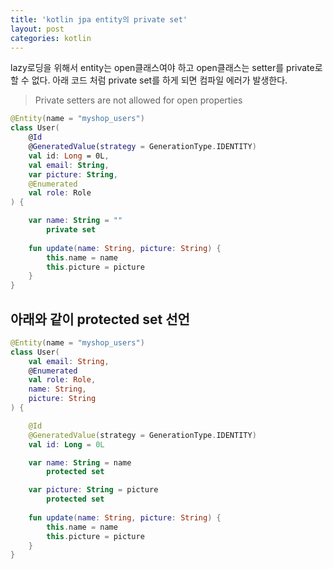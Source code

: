 ```yaml
---
title: 'kotlin jpa entity의 private set'
layout: post
categories: kotlin
---
```


lazy로딩을 위해서 entity는 open클래스여야 하고 open클래스는 setter를 private로 할 수 없다.
아래 코드 처럼 private set를 하게 되면 컴파일 에러가 발생한다.
> Private setters are not allowed for open properties

```kotlin
@Entity(name = "myshop_users")
class User(
    @Id
    @GeneratedValue(strategy = GenerationType.IDENTITY)
    val id: Long = 0L,
    val email: String,
    var picture: String,
    @Enumerated
    val role: Role
) {

    var name: String = ""
        private set
    
    fun update(name: String, picture: String) {
        this.name = name
        this.picture = picture
    }
}
```

## 아래와 같이 protected set 선언
```kotlin
@Entity(name = "myshop_users")
class User(
    val email: String,
    @Enumerated
    val role: Role,
    name: String,
    picture: String
) {

    @Id
    @GeneratedValue(strategy = GenerationType.IDENTITY)
    val id: Long = 0L

    var name: String = name
        protected set

    var picture: String = picture
        protected set
    
    fun update(name: String, picture: String) {
        this.name = name
        this.picture = picture
    }
}
```

